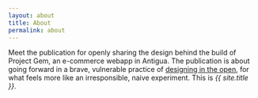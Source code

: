 ```yaml
---
layout: about
title: About
permalink: about
---
```

Meet the publication for openly sharing the design behind the build of Project Gem, an e-commerce webapp in Antigua. The publication is about going forward in a brave, vulnerable practice of [designing in the open](http://bradfrost.com/blog/post/designing-in-the-open/ "Designing in the Open - Brad Frost"), for what feels more like an irresponsible, naive experiment. This is *{{ site.title }}*.
